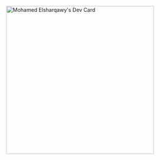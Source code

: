 
<a href="https://app.daily.dev/Spike"><img src="https://api.daily.dev/devcards/59cf792c11db4b97b00e3d8428d2be9b.png?r=gpe" width="400" alt="Mohamed Elsharqawy's Dev Card"/></a>

